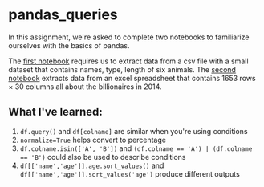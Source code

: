 # pandas_queries
 
In this assignment, we're asked to complete two notebooks to familiarize ourselves with the basics of pandas.

The [first notebook](/01-Animals.ipynb) requires us to extract data from a csv file with a small dataset that contains names, type, length of six animals. The [second notebook](/02-Billionaires.ipynb) extracts data from an excel spreadsheet that contains 1653 rows × 30 columns all about the billionaires in 2014.

## What I've learned:
1. `df.query()` and `df[colname]` are similar when you're using conditions
2. `normalize=True` helps convert to percentage
3. `df.colname.isin(['A', 'B'])` and `(df.colname == 'A') | (df.colname == 'B')` could also be used to describe conditions
4. `df[['name','age']].age.sort_values()` and `df[['name','age']].sort_values('age')` produce different outputs
